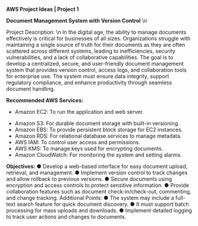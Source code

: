 **AWS Project Ideas | Project 1**

**Document Management System with Version Control** \n

Project Description: \n
In the digital age, the ability to manage documents effectively is critical for businesses of all sizes. Organizations struggle with maintaining a single source of truth for their documents as they are often scattered across different systems, leading to inefficiencies, security vulnerabilities, and a lack of collaborative capabilities. The goal is to develop a centralized, secure, and user-friendly document management system that provides version control, access logs, and collaboration tools for enterprise use. The system must ensure data integrity, support regulatory compliance, and enhance productivity through seamless document handling.

**Recommended AWS Services:**
- Amazon EC2: To run the application and web server.
* Amazon S3: For durable document storage with built-in versioning.
* Amazon EBS: To provide persistent block storage for EC2 instances.
* Amazon RDS: For relational database services to manage metadata.
* AWS IAM: To control user access and permissions.
* AWS KMS: To manage keys used for encrypting documents.
* Amazon CloudWatch: For monitoring the system and setting alarms.

**Objectives:**
● Develop a web-based interface for easy document upload, retrieval, and management.
● Implement version control to track changes and allow rollback to previous versions.
● Secure documents using encryption and access controls to protect sensitive information.
● Provide collaboration features such as document check-in/check-out, commenting, and
change tracking. Additional Points:
● The system may include a full-text search feature for quick document discovery.
● It must support batch processing for mass uploads and downloads.
● Implement detailed logging to track user actions and changes to documents.
